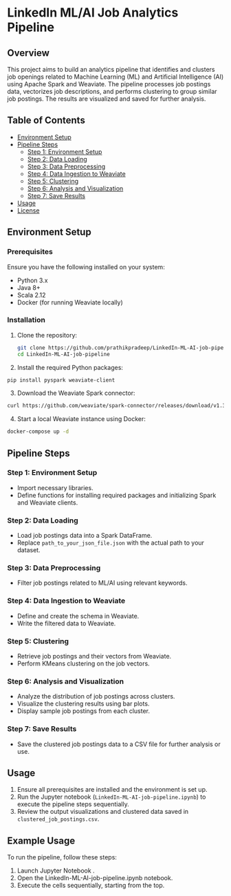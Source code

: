 # LinkedIn ML/AI Job Analytics Pipeline

## Overview

This project aims to build an analytics pipeline that identifies and clusters job openings related to Machine Learning (ML) and Artificial Intelligence (AI) using Apache Spark and Weaviate. The pipeline processes job postings data, vectorizes job descriptions, and performs clustering to group similar job postings. The results are visualized and saved for further analysis.

## Table of Contents

- [Environment Setup](#environment-setup)
- [Pipeline Steps](#pipeline-steps)
  - [Step 1: Environment Setup](#step-1-environment-setup)
  - [Step 2: Data Loading](#step-2-data-loading)
  - [Step 3: Data Preprocessing](#step-3-data-preprocessing)
  - [Step 4: Data Ingestion to Weaviate](#step-4-data-ingestion-to-weaviate)
  - [Step 5: Clustering](#step-5-clustering)
  - [Step 6: Analysis and Visualization](#step-6-analysis-and-visualization)
  - [Step 7: Save Results](#step-7-save-results)
- [Usage](#usage)
- [License](#license)

## Environment Setup

### Prerequisites
Ensure you have the following installed on your system:

- Python 3.x
- Java 8+
- Scala 2.12
- Docker (for running Weaviate locally)

### Installation

1. Clone the repository:
   ```sh
   git clone https://github.com/prathikpradeep/LinkedIn-ML-AI-job-pipeline.git
   cd LinkedIn-ML-AI-job-pipeline
   ```

2. Install the required Python packages:
```sh
pip install pyspark weaviate-client
```

3. Download the Weaviate Spark connector:
```sh
curl https://github.com/weaviate/spark-connector/releases/download/v1.3.2/spark-connector-assembly-1.3.2.jar --output spark-connector-assembly-1.3.2.jar
```

4. Start a local Weaviate instance using Docker:
```sh
docker-compose up -d
```


## Pipeline Steps

### Step 1: Environment Setup
- Import necessary libraries.
- Define functions for installing required packages and initializing Spark and Weaviate clients.

### Step 2: Data Loading
- Load job postings data into a Spark DataFrame.
- Replace `path_to_your_json_file.json` with the actual path to your dataset.

### Step 3: Data Preprocessing
- Filter job postings related to ML/AI using relevant keywords.

### Step 4: Data Ingestion to Weaviate
- Define and create the schema in Weaviate.
- Write the filtered data to Weaviate.

### Step 5: Clustering
- Retrieve job postings and their vectors from Weaviate.
- Perform KMeans clustering on the job vectors.

### Step 6: Analysis and Visualization
- Analyze the distribution of job postings across clusters.
- Visualize the clustering results using bar plots.
- Display sample job postings from each cluster.

### Step 7: Save Results
- Save the clustered job postings data to a CSV file for further analysis or use.

## Usage

1. Ensure all prerequisites are installed and the environment is set up.
2. Run the Jupyter notebook (`LinkedIn-ML-AI-job-pipeline.ipynb`) to execute the pipeline steps sequentially.
3. Review the output visualizations and clustered data saved in `clustered_job_postings.csv`.


## Example Usage

To run the pipeline, follow these steps:
1. Launch Jupyter Notebook .
2. Open the LinkedIn-ML-AI-job-pipeline.ipynb notebook.
3. Execute the cells sequentially, starting from the top.
